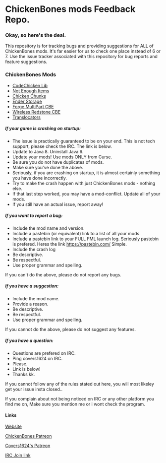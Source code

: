 ChickenBones mods Feedback Repo.
================================
### Okay, so here's the deal.

This repository is for tracking bugs and providing suggestions for ALL of ChickenBones mods. It's far easier for us to check one place instead of 6 or 7. Use the issue tracker associated with this repository for bug reports and feature suggestions.

### ChickenBones Mods
- [CodeChicken Lib](https://minecraft.curseforge.com/projects/codechicken-lib-1-8)
- [Not Enough Items](https://minecraft.curseforge.com/projects/not-enough-items-1-8)
- [Chicken Chunks](https://minecraft.curseforge.com/projects/chicken-chunks-1-8)
- [Ender Storage](https://minecraft.curseforge.com/projects/ender-storage-1-8)
- [Forge MultiPart CBE](https://minecraft.curseforge.com/projects/forge-multipart-cbe)
- [Wireless Redstone CBE](https://minecraft.curseforge.com/projects/wireless-redstone-cbe)
- [Translocators](https://minecraft.curseforge.com/projects/translocators-1-8)

##### If your game is crashing on startup:
- The issue is practically guaranteed to be on your end. This is not tech support, please check the IRC. The link is below.
- Update to Java 8. Uninstall Java 6.
- Update your mods! Use mods ONLY from Curse.
- Be sure you do not have duplicates of mods.
- Make sure you've done the above.
- Seriously, if you are crashing on startup, it is almost certainly something you have done incorrectly.
- Try to make the crash happen with just ChickenBones mods - nothing else.
- If that last step worked, you may have a mod-conflict. Update all of your mods.
- If you still have an actual issue, report away!

##### If you want to report a bug:
- Include the mod name and version.
- Include a pastebin (or equivalent) link to a list of all your mods.
- Include a pastebin link to your FULL FML launch log. Seriously pastebin is prefered. Heres the link https://pastebin.com/ Simple.
- Include the crash log
- Be descriptive.
- Be respectful.
- Use proper grammar and spelling.

If you can't do the above, please do not report any bugs.

##### If you have a suggestion:
- Include the mod name.
- Provide a reason.
- Be descriptive.
- Be respectful.
- Use proper grammar and spelling.

If you cannot do the above, please do not suggest any features.

##### If you have a question:
- Questions are prefered on IRC.
- Ping covers1624 on IRC.
- Please.
- Link is below!
- Thanks kk.

If you cannot follow any of the rules stated out here, you will most likeley get your issue insta closed..

If you complain about not being noticed on IRC or any other platform you find me on, Make sure you mention me or i wont check the program.

#### Links

[Website](http://chickenbones.net/Pages/links.html)

[ChickenBones Patreon](https://www.patreon.com/cb)

[Covers1624's Patreon](https://www.patreon.com/covers1624)

[IRC Join link](http://webchat.esper.net/?nick=ChickenUser....&channels=ChickenBones)

